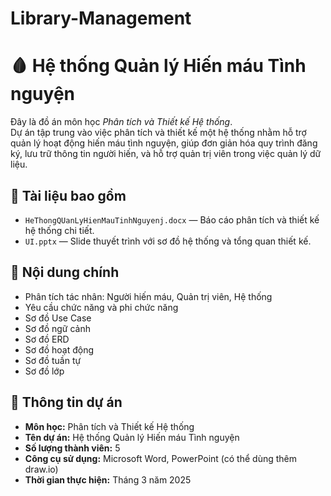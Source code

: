 # Library-Management
# 🩸 Hệ thống Quản lý Hiến máu Tình nguyện

Đây là đồ án môn học *Phân tích và Thiết kế Hệ thống*.  
Dự án tập trung vào việc phân tích và thiết kế một hệ thống nhằm hỗ trợ quản lý hoạt động hiến máu tình nguyện, giúp đơn giản hóa quy trình đăng ký, lưu trữ thông tin người hiến, và hỗ trợ quản trị viên trong việc quản lý dữ liệu.

## 📁 Tài liệu bao gồm

- `HeThongQUanLyHienMauTinhNguyenj.docx` — Báo cáo phân tích và thiết kế hệ thống chi tiết.
- `UI.pptx` — Slide thuyết trình với sơ đồ hệ thống và tổng quan thiết kế.

## 🧩 Nội dung chính

- Phân tích tác nhân: Người hiến máu, Quản trị viên, Hệ thống
- Yêu cầu chức năng và phi chức năng
- Sơ đồ Use Case
- Sơ đồ ngữ cảnh
- Sơ đồ ERD
- Sơ đồ hoạt động
- Sơ đồ tuần tự
- Sơ đồ lớp

## 🚀 Thông tin dự án

- **Môn học:** Phân tích và Thiết kế Hệ thống  
- **Tên dự án:** Hệ thống Quản lý Hiến máu Tình nguyện  
- **Số lượng thành viên:** 5 
- **Công cụ sử dụng:** Microsoft Word, PowerPoint (có thể dùng thêm draw.io)  
- **Thời gian thực hiện:** Tháng 3 năm 2025

